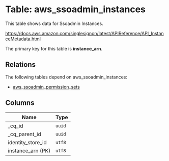# Table: aws_ssoadmin_instances

This table shows data for Ssoadmin Instances.

https://docs.aws.amazon.com/singlesignon/latest/APIReference/API_InstanceMetadata.html

The primary key for this table is **instance_arn**.

## Relations

The following tables depend on aws_ssoadmin_instances:
  - [aws_ssoadmin_permission_sets](aws_ssoadmin_permission_sets.md)

## Columns

| Name          | Type          |
| ------------- | ------------- |
|_cq_id|`uuid`|
|_cq_parent_id|`uuid`|
|identity_store_id|`utf8`|
|instance_arn (PK)|`utf8`|